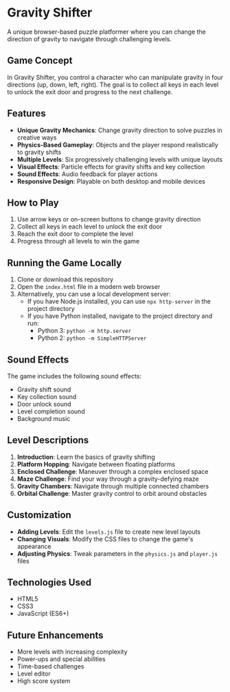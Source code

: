 # Gravity Shifter

A unique browser-based puzzle platformer where you can change the direction of gravity to navigate through challenging levels.

## Game Concept

In Gravity Shifter, you control a character who can manipulate gravity in four directions (up, down, left, right). The goal is to collect all keys in each level to unlock the exit door and progress to the next challenge.

## Features

- **Unique Gravity Mechanics**: Change gravity direction to solve puzzles in creative ways
- **Physics-Based Gameplay**: Objects and the player respond realistically to gravity shifts
- **Multiple Levels**: Six progressively challenging levels with unique layouts
- **Visual Effects**: Particle effects for gravity shifts and key collection
- **Sound Effects**: Audio feedback for player actions
- **Responsive Design**: Playable on both desktop and mobile devices

## How to Play

1. Use arrow keys or on-screen buttons to change gravity direction
2. Collect all keys in each level to unlock the exit door
3. Reach the exit door to complete the level
4. Progress through all levels to win the game

## Running the Game Locally

1. Clone or download this repository
2. Open the `index.html` file in a modern web browser
3. Alternatively, you can use a local development server:
   - If you have Node.js installed, you can use `npx http-server` in the project directory
   - If you have Python installed, navigate to the project directory and run:
     - Python 3: `python -m http.server`
     - Python 2: `python -m SimpleHTTPServer`

## Sound Effects

The game includes the following sound effects:
- Gravity shift sound
- Key collection sound
- Door unlock sound
- Level completion sound
- Background music

## Level Descriptions

1. **Introduction**: Learn the basics of gravity shifting
2. **Platform Hopping**: Navigate between floating platforms
3. **Enclosed Challenge**: Maneuver through a complex enclosed space
4. **Maze Challenge**: Find your way through a gravity-defying maze
5. **Gravity Chambers**: Navigate through multiple connected chambers
6. **Orbital Challenge**: Master gravity control to orbit around obstacles

## Customization

- **Adding Levels**: Edit the `levels.js` file to create new level layouts
- **Changing Visuals**: Modify the CSS files to change the game's appearance
- **Adjusting Physics**: Tweak parameters in the `physics.js` and `player.js` files

## Technologies Used

- HTML5
- CSS3
- JavaScript (ES6+)

## Future Enhancements

- More levels with increasing complexity
- Power-ups and special abilities
- Time-based challenges
- Level editor
- High score system
